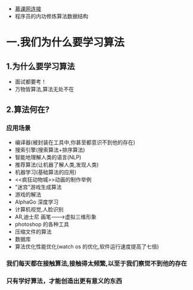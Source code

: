 + [慕课网连接](https://coding.imooc.com/class/chapter/71.html)
+ 程序员的内功修炼算法数据结构
# 一.我们为什么要学习算法
## 1.为什么要学习算法
+ 面试都要考！
+ 万物皆算法,算法无处不在
## 2.算法何在?
### 应用场景
+ 编译器(被封装在工具中,你甚至都意识不到他的存在)
+ 搜索引擎(搜索算法+排序算法)
+ 智能地理解人类的语言(NLP)
+ 推荐算法(让机器了解人类,发现人类)
+ 机器学习(基础算法的应用)
+ <<疯狂动物城>>动画的制作举例
+ "迷宫"游戏生成算法
+ 游戏的解法
+ AlphaGo 深度学习
+ 计算机视觉,人脸识别
+ AR,迪士尼 画笔--->虚拟三维形象
+ photoshop 的各种工具
+ 压缩文件的算法
+ 数据库
+ 算法优化性能优化(watch os 的优化,软件运行速度提高了七倍)
### 我们每天都在接触算法,接触得太频繁,以至于我们察觉不到他的存在
### 只有学好算法，才能创造出更有意义的东西
